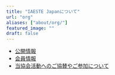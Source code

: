 ```yaml
---
title: "IAESTE Japanについて"
url: "org"
aliases: ["about/org/"]
featured_image: ""
draft: false
---
```


- [公開情報](/org/public-information)
- [会員情報](/org/members)
- [当協会活動へのご協賛やご参加について](/org/join)

